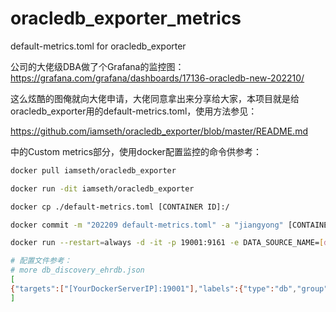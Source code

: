 # oracledb_exporter_metrics
default-metrics.toml for oracledb_exporter

公司的大佬级DBA做了个Grafana的监控图：
https://grafana.com/grafana/dashboards/17136-oracledb-new-202210/

这么炫酷的图俺就向大佬申请，大佬同意拿出来分享给大家，本项目就是给oracledb_exporter用的default-metrics.toml，使用方法参见：

https://github.com/iamseth/oracledb_exporter/blob/master/README.md

中的Custom metrics部分，使用docker配置监控的命令供参考：
```bash
docker pull iamseth/oracledb_exporter

docker run -dit iamseth/oracledb_exporter

docker cp ./default-metrics.toml [CONTAINER ID]:/

docker commit -m "202209 default-metrics.toml" -a "jiangyong" [CONTAINER ID] oracledb_exporter:jiangyong202209

docker run --restart=always -d -it -p 19001:9161 -e DATA_SOURCE_NAME=[dbusername]/"[YourPassword]"@//[YourDBip]:1521/[DBserviceName] oracledb_exporter:jiangyong202209

# 配置文件参考：
# more db_discovery_ehrdb.json
[
{"targets":["[YourDockerServerIP]:19001"],"labels":{"type":"db","group":"[YourGroupName]","oracle_ip":"[YourDBip]","oracle_instance":"[DBserviceName]"}}
]
```

